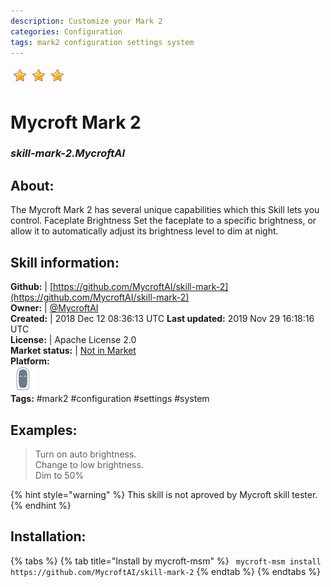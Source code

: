 ```yaml
--- 
description: Customize your Mark 2
categories: Configuration   
tags: mark2 configuration settings system   
---
```


![](../.gitbook/assets/star.png)![](../.gitbook/assets/star.png)![](../.gitbook/assets/star.png)  
# Mycroft Mark 2  
### _skill-mark-2.MycroftAI_  
## About:  
The Mycroft Mark 2 has several unique capabilities which this Skill lets you
control.
Faceplate Brightness
Set the faceplate to a specific brightness, or allow it to automatically adjust
its brightness level to dim at night.

## Skill information:  
**Github:** | [https://github.com/MycroftAI/skill-mark-2](https://github.com/MycroftAI/skill-mark-2)  
**Owner:** | [@MycroftAI](https://github.com/MycroftAI)  
**Created:** | 2018 Dec 12 08:36:13 UTC  **Last updated:** 2019 Nov 29 16:18:16 UTC  
**License:** | Apache License 2.0  
**Market status:** | [Not in Market](https://market.mycroft.ai/skill/)  
**Platform:**  
 ![](../.gitbook/assets/mark-2-icon.png)   
**Tags:** \#mark2 \#configuration \#settings \#system   
## Examples:  
> Turn on auto brightness.  
> Change to low brightness.  
> Dim to 50%  
  
{% hint style="warning" %}
This skill is not aproved by Mycroft skill tester.
{% endhint %}
    
## Installation:  
{% tabs %}
{% tab title="Install by mycroft-msm" %}
``` mycroft-msm install https://github.com/MycroftAI/skill-mark-2```
{% endtab %}
  {% endtabs %}
  